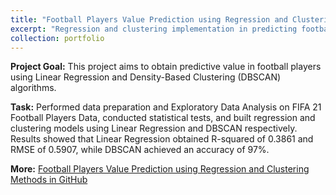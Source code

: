 ```yaml
---
title: "Football Players Value Prediction using Regression and Clustering Methods"
excerpt: "Regression and clustering implementation in predicting football players value based on FIFA 21 Football Players Data using R Programming Language<br><br><img src='/images/pf6.jpg' style='width:400px; height: 200px'> <img src='/images/pf6.1.jpg' style='width:400px; height: 200px'>"
collection: portfolio
---
```


**Project Goal:** This project aims to obtain predictive value in football players using Linear Regression and Density-Based Clustering (DBSCAN) algorithms.

**Task:** Performed data preparation and Exploratory Data Analysis on FIFA 21 Football Players Data, conducted statistical tests, and built regression and clustering models using Linear Regression and DBSCAN respectively. Results showed that Linear Regression obtained R-squared of 0.3861 and RMSE of 0.5907, while DBSCAN achieved an accuracy of 97%.

**More:** [Football Players Value Prediction using Regression and Clustering Methods in GitHub](https://github.com/antonettekelly/Football-Players-Value-Prediction-Regression-and-Clustering-R)
